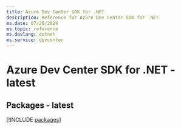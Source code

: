 ```yaml
---
title: Azure Dev Center SDK for .NET
description: Reference for Azure Dev Center SDK for .NET
ms.date: 07/26/2024
ms.topic: reference
ms.devlang: dotnet
ms.service: devcenter
---
```

# Azure Dev Center SDK for .NET - latest
## Packages - latest
[!INCLUDE [packages](dev-center-index.md)]
